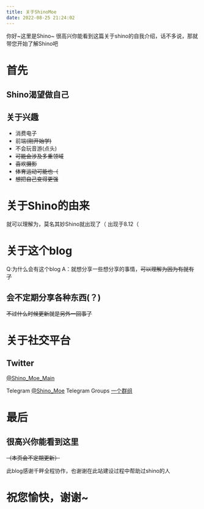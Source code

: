 ```yaml
---
title: 关于ShinoMoe
date: 2022-08-25 21:24:02
---
```


你好~这里是Shino~ 很高兴你能看到这篇关于shino的自我介绍，话不多说，那就带您开始了解Shino吧

# 首先 

## Shino渴望做自己

## 关于兴趣

- 消费电子
- 前端~~(刚开始学)~~
- 不会玩音游(点头)
- ~~可能会涉及多重领域~~
- ~~喜欢摄影~~
- ~~体育运动可能也（~~
- ~~想把自己变得更强~~

# 关于Shino的由来

就可以理解为，莫名其妙Shino就出现了（
出现于8.12（

# 关于这个blog

Q:为什么会有这个blog
A：就想分享一些想分享的事情，~~可以理解为因为有就有了~~

## 会不定期分享各种东西(？)
~~不过什么时候更新就是另外一回事了~~

# 关于社交平台

## Twitter
<a class="link" target="_blank" rel="noopener" href="https://twitter.com/Shino_Moe_Main">@Shino_Moe_Main<i class="fas fa-external-link-alt"></i></a>

Telegram
<a class="link" target="_blank" rel="noopener" href="https://t.me/Shino_Moe">@Shino_Moe<i class="fas fa-external-link-alt"></i></a>
Telegram Groups
<a class="link" target="_blank" rel="noopener" href="https://t.me/+nHjrRE2aEDQzNzVl">一个群组<i class="fas fa-external-link-alt"></i></a>

# 最后

## 很高兴你能看到这里
~~（本页会不定期更新）~~

此blog感谢千畔全程协作，也谢谢在此站建设过程中帮助过shino的人

# 祝您愉快，谢谢~